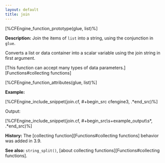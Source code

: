 ```yaml
---
layout: default
title: join
---
```


[%CFEngine_function_prototype(glue, list)%]

**Description:** Join the items of `list` into a string, using the conjunction in `glue`.

Converts a list or data container into a scalar variable using the
join string in first argument.

[This function can accept many types of data parameters.][Functions#collecting functions]

[%CFEngine_function_attributes(glue, list)%]

**Example:**

[%CFEngine_include_snippet(join.cf, #\+begin_src cfengine3, .*end_src)%]

Output:

[%CFEngine_include_snippet(join.cf, #\+begin_src\s+example_output\s*, .*end_src)%]

**History:** The [collecting function][Functions#collecting functions] behavior was added in 3.9.

**See also:** `string_split()`, [about collecting functions][Functions#collecting functions].
